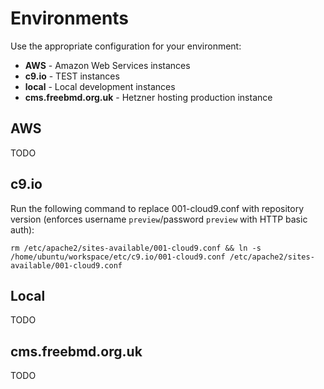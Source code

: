 # Environments

Use the appropriate configuration for your environment:

* **AWS** - Amazon Web Services instances
* **c9.io** - TEST instances
* **local** - Local development instances
* **cms.freebmd.org.uk** - Hetzner hosting production instance

## AWS

TODO

## c9.io

Run the following command to replace 001-cloud9.conf with repository version (enforces username `preview`/password `preview` with HTTP basic auth):

`rm /etc/apache2/sites-available/001-cloud9.conf && ln -s /home/ubuntu/workspace/etc/c9.io/001-cloud9.conf /etc/apache2/sites-available/001-cloud9.conf`

## Local

TODO

## cms.freebmd.org.uk

TODO
